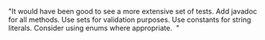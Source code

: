 "It would have been good to see a more extensive set of tests.
Add javadoc for all methods.
Use sets for validation purposes.
Use constants for string literals.
Consider using enums where appropriate.
 "
